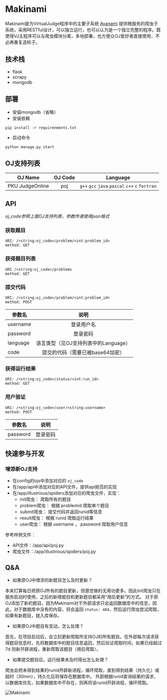# Makinami

Makinami是为VirtualJudge程序中的主要子系统 [Ayanami](https://github.com/Coderhypo/ayanami) 提供微服务的爬虫子系统，采用RESTful设计，可以独立运行，也可以认为是一个独立完整的程序。既使得VJ主程序可以与爬虫模块分离，多地部署，也方便众OJ爱好者直接使用，不必再重复造轮子。

## 技术栈

+ flask
+ scrapy
+ mongodb

## 部署

+ 安装mongodb（省略）
+ 安装依赖

```
pip install -r requirenments.txt
```

+ 启动命令

```
python manage.py start
```

## OJ支持列表

| OJ Name         | OJ Code | Language                                        |
| --------------- |:-------:|:-----------------------------------------------:|
| PKU JudgeOnline | poj     | `g++` `gcc` `java` `pascal` `c++` `c` `fortran` |

## API

*oj_code参照上面OJ支持列表，参数传递使用json格式*

### 获取题目

```
URI: /<string:oj_code>/problem/<int:problem_id>
method: GET
```

### 获得题目列表

```
URI /<string:oj_code>/problems
method: GET
```

### 提交代码

```
URI: /<string:oj_code>/problem/<int:problem_id>
method: POST
```
| 参数名   | 说明                                 |
| -------- |:------------------------------------:|
| username | 登录用户名                           |
| password | 登录密码                             |
| language | 语言类型（见OJ支持列表中的Language） |
| code     | 提交的代码（需要已被base64加密）     |

### 获得运行结果

```
URI: /<string:oj_code>/status/<int:run_id>
method: GET
```

### 用户验证

```
URI: /<string:oj_code>/user/<string:username>
method: POST
```
| 参数名   | 说明     |
| -------- |:--------:|
| password | 登录密码 |

## 快速参与开发

### 增添新OJ支持

+ 在config的ojs中添加对应的 `oj_code`
+ 在/app/api中添加对应的API文件，提供api规范的实现
+ 在/app/illustrious/spiders添加对应的爬虫文件，实现：
  - init爬虫： 爬取所有的题目
  - problem爬虫： 根据 problemid 爬取单个题目
  - submit爬虫： 提交代码并返回runid等信息
  - result爬虫： 根据 runid 爬取运行结果
  - user爬虫： 根据 username ， password 爬取用户信息

参考样例文件：
- API文件：/app/api/poj.py
- 爬虫文件：/app/illustrious/spiders/poj.py

## Q&A

+ 如果原OJ中增添的新题目怎么及时更新？

本来打算每日把原OJ所有的题目更新，但感觉做的无用功更多。因此init爬虫只在服务启动时使用，之后的新增题目和更新题目都采用“用后更新”的方式。
对于原OJ添加了新的题目。因为Makinami对于外部请求只会返回数据库中的信息，因此，对于数据库中没有的内容，将会返回 `status: 404`，然后运行爬虫尝试爬取，如果有新题目，就入库保存。

+ 如果原OJ中题目有变动，怎么处理？

首先，在项目启动后，会立刻更新爬取所支持OJ的所有题目。在外部每次请求获得题目信息时，先将数据库中的题目信息返回，然后验证爬取时间，如果已经超过 7d 则新开辟进程，重新爬取该题目（用后爬取）。

+ 如果提交题目后，运行结果未及时得出怎么处理？

爬虫会把未得到结果的runid开辟新进程，循环爬取，直到得到结果（持久化）或超时（30min），持久化后将保存在数据库中。
外部根据runid查询结果的请求，以数据库优先，如果数据库中不存在，则再将该runid开辟进程，循环爬取。

![Makinami](http://i4.tietuku.com/0b48773a298723da.png)

